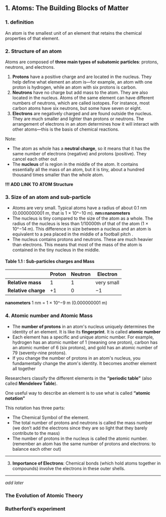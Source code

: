 ## 1. Atoms: The Building Blocks of Matter

### 1. definition 

 An atom is the smallest unit of an element that retains the chemical properties of that element.

### 2. Structure of an atom 

Atoms are composed of **three main types of subatomic particles**: protons, neutrons, and electrons. 


1.	**Protons** have a positive charge and are located in the nucleus. They help define what element an atom is—for example, an atom with one proton is hydrogen, while an atom with six protons is carbon.
2.	**Neutrons** have no charge but add mass to the atom. They are also located in the nucleus. Atoms of the same element can have different numbers of neutrons, which are called isotopes. For instance, most carbon atoms have six neutrons, but some have seven or eight.
3.	**Electrons** are negatively charged and are found outside the nucleus. They are much smaller and lighter than protons or neutrons. The arrangement of electrons in an atom determines how it will interact with other atoms—this is the basis of chemical reactions.

Note:
 - The atom as whole has a **neutral charge**, so it means that it has the same number of electrons (negative) and protons (positive). They cancel each other out 
 - The **nucleus** of is region in the middle of the atom. It contains essentially all the mass of an atom, but it is tiny, about a hundred thousand times smaller than the whole atom.


**!!!  ADD LINK TO ATOM Structure**

### 3. Size of an atom and sub-particle 

- Atoms are very small. Typical atoms have a radius of about 0.1 nm (0.0000000001 m, that is 1 × 10^−10 m). **nm=nanometers**
- The nucleus is tiny compared to the size of the atom as a whole. The radius of the nucleus is less than 1/10000th of that of the atom (1 × 10^−14 m). This difference in size between a nucleus and an atom is equivalent to a pea placed in the middle of a football pitch .
- The nucleus contains protons and neutrons. These are much heavier than electrons. This means that most of the mass of the atom is contained in the tiny nucleus in the middle.

#### Table 1.1 : Sub-particles charges and Mass 

|            | Proton | Neutron | Electron     |
|------------|--------|---------|-------------|
| **Relative mass**   | 1      | 1       | very small   |
| **Relative charge** | +1     | 0       | −1           |

**nanometers**
1 nm = 1 × 10^−9 m (0.000000001 m)


### 4. Atomic number and Atomic Mass 

- The **number of protons** in an atom's nucleus uniquely determines the identity of an element. It is like its **fingerprint**. It is called **atomic number**
- Each element has a specific and unique atomic number. For example, hydrogen has an atomic number of 1 (meaning one proton), carbon has an atomic number of 6 (six protons), and gold has an atomic number of 79 (seventy-nine protons).
- If you change the number of protons in an atom's nucleus, you fundamentally change the atom's identity. It becomes another element all together

Researchers classify the different elements in the **“periodic table”** (also called **Mendeleev Table**). 

One useful way to describe an element is to use what is called **“atomic notation”**

This notation has three parts:
-	The Chemical Symbol of the element. 
-	The total number of protons and neutrons is called the mass number (we don’t add the electrons since they are so light that they barely contribute to the mass) 
-	The number of protons in the nucleus is called the atomic number. (remember an atom has the same number of protons and electrons: to balance each other out) 


---


3. **Importance of Electrons**: Chemical bonds (which hold atoms together in compounds) involve the electrons in these outer shells.


---
*add later*

### The Evolution of Atomic Theory


### Rutherford’s experiment 

